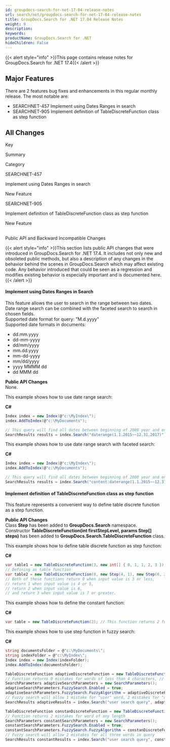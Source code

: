 ```yaml
---
id: groupdocs-search-for-net-17-04-release-notes
url: search/net/groupdocs-search-for-net-17-04-release-notes
title: GroupDocs.Search for .NET 17.04 Release Notes
weight: 9
description: 
keywords: 
productName: GroupDocs.Search for .NET
hideChildren: False
---
```

{{< alert style="info" >}}This page contains release notes for GroupDocs.Search for .NET 17.4{{< /alert >}}

## Major Features

There are 2 features bug fixes and enhancements in this regular monthly release. The most notable are:

*   SEARCHNET-457 Implement using Dates Ranges in search
*   SEARCHNET-905 Implement definition of TableDiscreteFunction class as step function

## All Changes

Key

Summary

Category

SEARCHNET-457

Implement using Dates Ranges in search

New Feature

SEARCHNET-905

Implement definition of TableDiscreteFunction class as step function

New Feature

##   
Public API and Backward Incompatible Changes

{{< alert style="info" >}}This section lists public API changes that were introduced in GroupDocs.Search for .NET 17.4. It includes not only new and obsoleted public methods, but also a description of any changes in the behavior behind the scenes in GroupDocs.Search which may affect existing code. Any behavior introduced that could be seen as a regression and modifies existing behavior is especially important and is documented here.{{< /alert >}}

#### Implement using Dates Ranges in Search

This feature allows the user to search in the range between two dates.  
Date range search can be combined with the faceted search to search in chosen fields.  
Supported date format for query: "M.d.yyyy"  
Supported date formats in documents:

*   dd.mm.yyyy
*   dd-mm-yyyy
*   dd/mm/yyyy
*   mm.dd.yyyy
*   mm-dd-yyyy
*   mm/dd/yyyy
*   yyyy MMMM dd
*   dd MMM dd

**Public API Changes**  
None.

This example shows how to use date range search:

**C#**

```csharp
Index index = new Index(@"c:\MyIndex\");
index.AddToIndex(@"c:\MyDocuments");

// This query will find all dates between beginning of 2000 year and ending of 2017 in any documents fields // (content, creation date, modification date and other). 
SearchResults results = index.Search("daterange(1.1.2015~~12.31.2017)");

```

This example shows how to use date range search with faceted search:

**C#**

```csharp
Index index = new Index(@"c:\MyIndex\");
index.AddToIndex(@"c:\MyDocuments");

// This query will find all dates between beginning of 2000 year and ending of 2017 only in documents content. 
SearchResults results = index.Search("content:daterange(1.1.2015~~12.31.2017)");

```

#### Implement definition of TableDiscreteFunction class as step function

This feature represents a convenient way to define table discrete function as a step function.

**Public API Changes**  
Class **Step** has been added to **GroupDocs.Search** namespace.  
Constructor **TableDiscreteFunction(int firstStepLevel, params Step\[\] steps)** has been added to **GroupDocs.Search.TableDiscreteFunction** class.

This example shows how to define table discrete function as step function:

**C#**

```csharp
var table1 = new TableDiscreteFunction(3, new int[] { 0, 1, 1, 2, 3 }); 
// Defining as table function 
var table2 = new TableDiscreteFunction(0, new Step(4, 1), new Step(6, 2), new Step(7, 3)); // Defining as step function 
// Both of these functions return 0 when input value is 3 or less, 
// return 1 when input value is 4 or 5, 
// return 2 when input value is 6, 
// and return 3 when input value is 7 or greater.

```

This example shows how to define the constant function:

**C#**

```csharp
var table = new TableDiscreteFunction(2); // This function returns 2 for terms of any length

```

This example shows how to use step function in fuzzy search:

**C#**

```csharp
string documentsFolder = @"c:\MyDocuments\";
string indexFolder = @"c:\MyIndex\";
Index index = new Index(indexFolder);
index.AddToIndex(documentsFolder);

TableDiscreteFunction adaptiveDiscreteFunction = new TableDiscreteFunction(0, new Step(4, 1), new Step(5, 2), new Step(6, 3));
// Function returns 0 mistakes for words of less than 4 characters, // 1 mistake for words of 4 characters, // 2 mistakes for words of 5 characters, // and 3 mistakes for words of 6 and more characters 
SearchParameters adaptiveSearchParameters = new SearchParameters();
adaptiveSearchParameters.FuzzySearch.Enabled = true;
adaptiveSearchParameters.FuzzySearch.FuzzyAlgorithm = adaptiveDiscreteFunction;
// Fuzzy search will allow 1 mistake for "user" word, 2 mistakes for "query" word and 3 mistakes for "search" word 
SearchResults adaptiveResults = index.Search("user search query", adaptiveSearchParameters);

TableDiscreteFunction constanDiscreteFunction = new TableDiscreteFunction(2);
// Function returns 2 mistakes for word of any length
SearchParameters constantSearchParameters = new SearchParameters();
constantSearchParameters.FuzzySearch.Enabled = true;
constantSearchParameters.FuzzySearch.FuzzyAlgorithm = constanDiscreteFunction;
// Fuzzy search will allow 2 mistakes for all three words in query
SearchResults constantResults = index.Search("user search query", constantSearchParameters);

```
